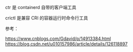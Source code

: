 ctr 是 containerd 自带的客户端工具

crictl 是兼容 CRI 的容器运行时命令行工具



参考：

https://www.cnblogs.com/Gdavid/p/14913384.html
https://blog.csdn.net/u010157986/article/details/126118897